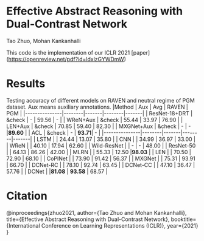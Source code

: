 # Effective Abstract Reasoning with Dual-Contrast Network
Tao Zhuo, Mohan Kankanhalli

This code is the implementation of our ICLR 2021 [paper] (https://openreview.net/pdf?id=ldxlzGYWDmW)

# Results
Testing accuracy of different models on RAVEN and neutral regime of PGM dataset. Aux means auxiliary annotations.
|Method         | Aux    | Avg   | RAVEN  | PGM   | 
|---------------|--------|-------|--------|-------|
| ResNet-18+DRT | &check | -     |  59.56 |   -   |
| WReN+Aux      | &check | 55.44 |  33.97 | 76.90 |
| LEN+Aux       | &check | 70.85 |  59.40 | 82.30 |
| MXGNet+Aux    | &check |  -    |   -    |**89.60** |
|  ACL          | &check |  -    | **93.71**|  -  |
|---------------|--------|-------|--------|-------|
| LSTM          |        | 24.44 | 13.07  | 35.80 |
| CNN           |        | 34.99 | 36.97  | 33.00 |
| WReN          |        | 40.10 | 17.94  | 62.60 |
| Wild-ResNet   |        |  -    |  -     | 48.00 |
| ResNet-50     |        | 64.13 | 86.26  | 42.00 |
| MLRN          |        | 55.33 | 12.50  |**98.03** |
| LEN           |        | 70.50 | 72.90  | 68.10 |
| CoPINet       |        | 73.90 | 91.42  | 56.37 |
| MXGNet        |        | 75.31 | 93.91  | 66.70 |
| DCNet-RC      |        | 78.10 | 92.74  | 63.45 |
| DCNet-CC      |        | 47.10 | 36.47  | 57.76 |
| DCNet         |        |**81.08** | **93.58** | 68.57 |

# Citation
@inproceedings{zhuo2021,
    author={Tao Zhuo and Mohan Kankanhalli},
    title={Effective Abstract Reasoning with Dual-Contrast Network},
    booktitle={International Conference on Learning Representations (ICLR)},
    year={2021}
}
